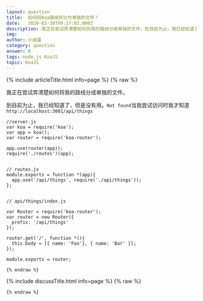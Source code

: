 ```yaml
---
layout: question
title:  如何将Koa路由拆分为单独的文件？
date:   2020-03-30T09:17:02.000Z
description: 我正在尝试弄清楚如何将我的路线分成单独的文件。到目前为止，我已经知道了，但是没有用。Not found当我尝试访问时我才知道http //localh...
img: 
author: 小卤蛋
category: question
answer: 0
tags: node.js KoaJS
topic: KoaJS
---
```

<div class="article-root">
  <div class="article">
    {% include articleTitle.html info=page %}
    {% raw %}
    <div class="article-content"><p><font style="vertical-align: inherit;"><font style="vertical-align: inherit;">我正在尝试弄清楚如何将我的路线分成单独的文件。</font></font></p>

<p><font style="vertical-align: inherit;"><font style="vertical-align: inherit;">到目前为止，我已经知道了，但是没有用。</font></font><code>Not found</code><font style="vertical-align: inherit;"><font style="vertical-align: inherit;">当我尝试访问时</font><font style="vertical-align: inherit;">我才知道</font></font><code>http://localhost:3001/api/things</code></p>

<pre><code>//server.js<font></font>
var koa = require('koa');<font></font>
var app = koa();<font></font>
var router = require('koa-router');<font></font>
<font></font>
app.use(router(app));<font></font>
require('./routes')(app);<font></font>
<font></font>
<font></font>
// routes.js<font></font>
module.exports = function *(app){<font></font>
  app.use('/api/things', require('./api/things'));<font></font>
};<font></font>
<font></font>
<font></font>
// api/things/index.js<font></font>
<font></font>
var Router = require('koa-router');<font></font>
var router = new Router({<font></font>
  prefix: '/api/things'<font></font>
});<font></font>
<font></font>
router.get('/', function *(){<font></font>
  this.body = [{ name: 'Foo'}, { name: 'Bar' }];<font></font>
});<font></font>
<font></font>
module.exports = router;<font></font>
</code></pre></div>
    {% endraw %}
  </div>

  <div class="discuss-wrapper">
    {% include discussTitle.html info=page %}
    {% raw %}
    
    {% endraw %}
  </div>
<div>
